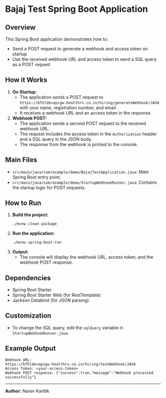 # Bajaj Test Spring Boot Application

## Overview
This Spring Boot application demonstrates how to:
- Send a POST request to generate a webhook and access token on startup
- Use the received webhook URL and access token to send a SQL query as a POST request

## How it Works
1. **On Startup:**
   - The application sends a POST request to `https://bfhldevapigw.healthrx.co.in/hiring/generateWebhook/JAVA` with your name, registration number, and email.
   - It receives a webhook URL and an access token in the response.
2. **Webhook POST:**
   - The application sends a second POST request to the received webhook URL.
   - The request includes the access token in the `Authorization` header and a SQL query in the JSON body.
   - The response from the webhook is printed to the console.

## Main Files
- `src/main/java/com/example/demo/BajajTestApplication.java`: Main Spring Boot entry point.
- `src/main/java/com/example/demo/StartupWebhookRunner.java`: Contains the startup logic for POST requests.

## How to Run
1. **Build the project:**
   ```sh
   ./mvnw clean package
   ```
2. **Run the application:**
   ```sh
   ./mvnw spring-boot:run
   ```
3. **Output:**
   - The console will display the webhook URL, access token, and the webhook POST response.

## Dependencies
- Spring Boot Starter
- Spring Boot Starter Web (for RestTemplate)
- Jackson Databind (for JSON parsing)

## Customization
- To change the SQL query, edit the `sqlQuery` variable in `StartupWebhookRunner.java`.

## Example Output
```
Webhook URL: https://bfhldevapigw.healthrx.co.in/hiring/testWebhook/JAVA
Access Token: <your-access-token>
Webhook POST response: {"success":true,"message":"Webhook processed successfully"}
```

---

**Author:** Naren Karttik
